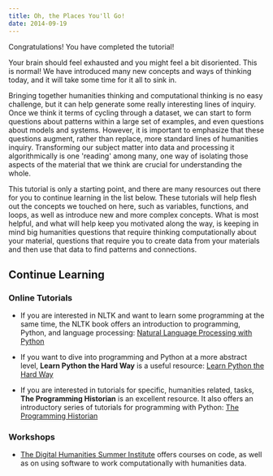 ```yaml
---
title: Oh, the Places You'll Go!
date: 2014-09-19
---
```


Congratulations! You have completed the tutorial!

Your brain should feel exhausted and you might feel a bit disoriented. This is normal! We have introduced many new concepts and ways of thinking today, and it will take some time for it all to sink in.

Bringing together humanities thinking and computational thinking is no easy challenge, but it can help generate some really interesting lines of inquiry. Once we think it terms of cycling through a dataset, we can start to form questions about patterns within a large set of examples, and even questions about models and systems. However, it is important to emphasize that these questions augment, rather than replace, more standard lines of humanities inquiry. Transforming our subject matter into data and processing it algorithmically is one 'reading' among many, one way of isolating those aspects of the material that we think are crucial for understanding the whole.

This tutorial is only a starting point, and there are many resources out there for you to continue learning in the list below. These tutorials will help flesh out the concepts we touched on here, such as variables, functions, and loops, as well as introduce new and more complex concepts. What is most helpful, and what will help keep you motivated along the way, is keeping in mind big humanities questions that require thinking computationally about your material, questions that require you to create data from your materials and then use that data to find patterns and connections. 

## Continue Learning

### Online Tutorials

- If you are interested in NLTK and want to learn some programming at the same time, the NLTK book offers an introduction to programming, Python, and language processing: [Natural Language Processing with Python](http://www.nltk.org/book/)

- If you want to dive into programming and Python at a more abstract level, **Learn Python the Hard Way** is a useful resource: [Learn Python the Hard Way](http://learnpythonthehardway.org/book/)

- If you are interested in tutorials for specific, humanities related, tasks, **The Programming Historian** is an excellent resource. It also offers an introductory series of tutorials for programming with Python: [The Programming Historian](http://programminghistorian.org/lessons/)

### Workshops

- [The Digital Humanities Summer Institute](http://dhsi.org/) offers courses on code, as well as on using software to work computationally with humanities data.


